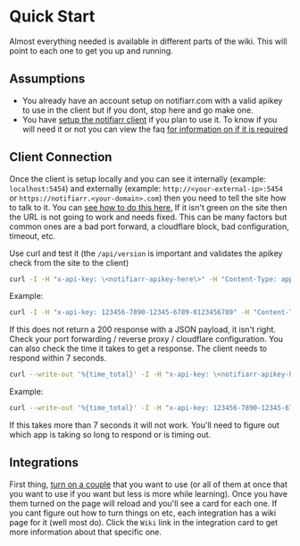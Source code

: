 # Quick Start

Almost everything needed is available in different parts of the wiki. This will point to each one to get you up and running.

## Assumptions

- You already have an account setup on notifiarr.com with a valid apikey to use in the client but if you dont, stop here and go make one.
- You have [setup the notifiarr client](../client/install.md) if you plan to use it. To know if you will need it or not you can view the faq [for information on if it is required](../faq/faq.md#q-is-the-notifiarr-client-required)

## Client Connection

Once the client is setup locally and you can see it internally (example: `localhost:5454`) and externally (example: `http://<your-external-ip>:5454` or `https://notifiarr.<your-domain>.com`) then you need to tell the site how to talk to it. You can [see how to do this here.](../../pages/website/clientConfig.md#clients-setup) If it isn't green on the site then the URL is not going to work and needs fixed. This can be many factors but common ones are a bad port forward, a cloudflare block, bad configuration, timeout, etc.

Use curl and test it (the `/api/version` is important and validates the apikey check from the site to the client)

```bash
curl -I -H "x-api-key: \<notifiarr-apikey-here\>" -H "Content-Type: application/json" \<client-connection-here\>/api/version
```

Example:

```bash
curl -I -H "x-api-key: 123456-7890-12345-6789-0123456789" -H "Content-Type: application/json" https://notifiarr.my-domain-dns.com/api/version
```

If this does not return a 200 response with a JSON payload, it isn't right. Check your port forwarding / reverse proxy / cloudflare configuration. You can also check the time it takes to get a response. The client needs to respond within 7 seconds.

```bash
curl --write-out '%{time_total}' -I -H "x-api-key: \<notifiarr-apikey-here\>" -H "Content-Type: application/json" \<client-connection-here\>/api/version
```

Example:

```bash
curl --write-out '%{time_total}' -I -H "x-api-key: 123456-7890-12345-6789-0123456789" -H "Content-Type: application/json" https://notifiarr.my-domain-dns.com/api/version
```

If this takes more than 7 seconds it will not work. You'll need to figure out which app is taking so long to respond or is timing out.

## Integrations

First thing, [turn on a couple](../../pages/website/integrationsSetup.md#main-setup) that you want to use (or all of them at once that you want to use if you want but less is more while learning). Once you have them turned on the page will reload and you'll see a card for each one. If you cant figure out how to turn things on etc, each integration has a wiki page for it (well most do). Click the `Wiki` link in the integration card to get more information about that specific one.
